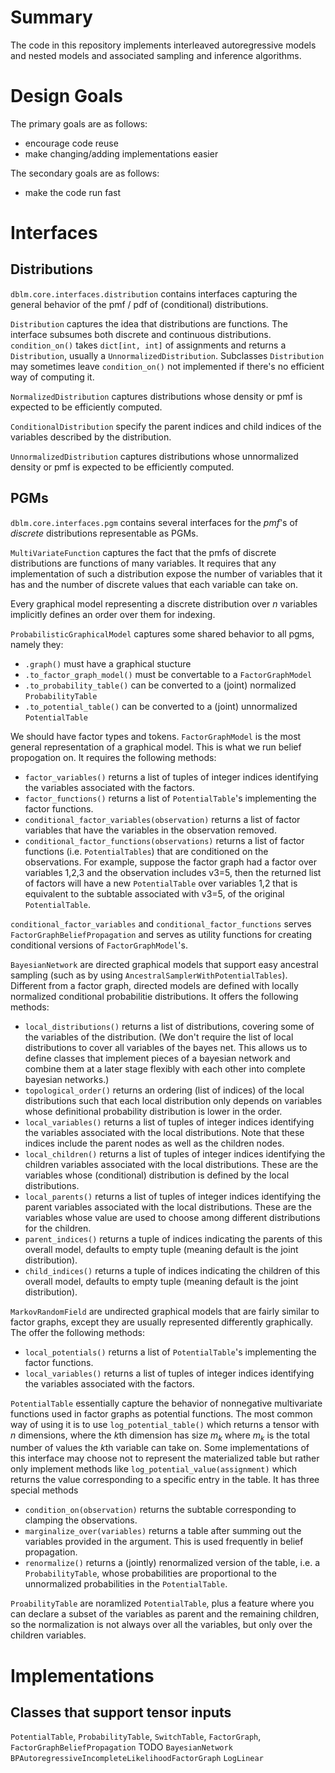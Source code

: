 # Summary
The code in this repository implements interleaved autoregressive models and nested models and associated sampling and inference algorithms.

# Design Goals
The primary goals are as follows:
* encourage code reuse
* make changing/adding implementations easier
  
The secondary goals are as follows:
* make the code run fast

# Interfaces
## Distributions
```dblm.core.interfaces.distribution``` contains interfaces capturing the general behavior of the pmf / pdf of (conditional) distributions.

```Distribution``` captures the idea that distributions are functions. The interface subsumes both discrete and continuous distributions. ```condition_on()``` takes ```dict[int, int]``` of assignments and returns a ```Distribution```, usually a ```UnnormalizedDistribution```. Subclasses ```Distribution``` may sometimes leave ```condition_on()``` not implemented if there's no efficient way of computing it.

```NormalizedDistribution``` captures distributions whose density or pmf is expected to be efficiently computed. 

```ConditionalDistribution``` specify the parent indices and child indices of the variables described by the distribution.

```UnnormalizedDistribution``` captures distributions whose unnormalized density or pmf is expected to be efficiently computed.


## PGMs

```dblm.core.interfaces.pgm``` contains several interfaces for the *pmf*'s of *discrete* distributions representable as PGMs. 

```MultiVariateFunction``` captures the fact that the pmfs of discrete distributions are functions of many variables. It requires that any implementation of such a distribution expose the number of variables that it has and the number of discrete values that each variable can take on. 

Every graphical model representing a discrete distribution over $n$ variables implicitly defines an order over them for indexing.

```ProbabilisticGraphicalModel``` captures some shared behavior to all pgms, namely they:
* ```.graph()``` must have a graphical stucture
* ```.to_factor_graph_model()``` must be convertable to a ```FactorGraphModel```
* ```.to_probability_table()``` can be converted to a (joint) normalized ```ProbabilityTable```
* ```.to_potential_table()``` can be converted to a (joint) unnormalized ```PotentialTable```

We should have factor types and tokens.
```FactorGraphModel``` is the most general representation of a graphical model. This is what we run belief propogation on. It requires the following methods:
* ```factor_variables()``` returns a list of tuples of integer indices identifying the variables associated with the factors.
* ```factor_functions()``` returns a list of ```PotentialTable```'s implementing the factor functions.
* ```conditional_factor_variables(observation)``` returns a list of factor variables that have the variables in the observation removed.
* ```conditional_factor_functions(observations)``` returns a list of factor functions (i.e. ```PotentialTables```) that are conditioned on the observations. For example, suppose the factor graph had a factor over variables 1,2,3 and the observation includes v3=5, then the returned list of factors will have a new ```PotentialTable``` over variables 1,2 that is equivalent to the subtable associated with v3=5, of the original ```PotentialTable```.

```conditional_factor_variables``` and ```conditional_factor_functions``` serves `FactorGraphBeliefPropagation` and serves as utility functions for creating conditional versions of `FactorGraphModel`'s.

```BayesianNetwork``` are directed graphical models that support easy ancestral sampling (such as by using ```AncestralSamplerWithPotentialTables```). Different from a factor graph, directed models are defined with locally normalized conditional probabilitie distributions. It offers the following methods:
* ```local_distributions()``` returns a list of distributions, covering some of the variables of the distribution. (We don't require the list of local distributions to cover all variables of the bayes net. This allows us to define classes that implement pieces of a bayesian network and combine them at a later stage flexibly with each other into complete bayesian networks.)
* ```topological_order()``` returns an ordering (list of indices) of the local distributions such that each local distribution only depends on variables whose definitional probability distribution is lower in the order.
* ```local_variables()``` returns a list of tuples of integer indices identifying the variables associated with the local distributions. Note that these indices include the parent nodes as well as the children nodes.
* ```local_children()``` returns a list of tuples of integer indices identifying the children variables associated with the local distributions. These are the variables whose (conditional) distribution is defined by the local distributions.
* ```local_parents()``` returns a list of tuples of integer indices identifying the parent variables associated with the local distributions. These are the variables whose value are used to choose among different distributions for the children.
* ```parent_indices()```
 returns a tuple of indices indicating the parents of this overall model, defaults to empty tuple (meaning default is the joint distribution).
* ```child_indices()```
 returns a tuple of indices indicating the children of this overall model, defaults to empty tuple (meaning default is the joint distribution).

```MarkovRandomField``` are undirected graphical models that are fairly similar to factor graphs, except they are usually represented differently graphically. The offer the following methods:
* ```local_potentials()``` returns a list of ```PotentialTable```'s implementing the factor functions.
* ```local_variables()``` returns a list of tuples of integer indices identifying the variables associated with the factors.

```PotentialTable``` essentially capture the behavior of nonnegative multivariate functions used in factor graphs as potential functions. The most common way of using it is to use ```log_potential_table()``` which returns a tensor with $n$ dimensions, where the $k$th dimension has size $m_k$ where $m_k$ is the total number of values the $k$th variable can take on. Some implementations of this interface may choose not to represent the materialized table but rather only implement methods like ```log_potential_value(assignment)``` which returns the value corresponding to a specific entry in the table. It has three special methods
* ```condition_on(observation)``` returns the subtable corresponding to clamping the observations.
* ```marginalize_over(variables)``` returns a table after summing out the variables provided in the argument. This is used frequently in belief propagation.
* ```renormalize()``` returns a (jointly) renormalized version of the table, i.e. a ```ProbabilityTable```, whose probabilities are proportional to the unnormalized probabilities in the ```PotentialTable```.

```ProabilityTable``` are noramlized ```PotentialTable```, plus a feature where you can declare a subset of the variables as parent and the remaining children, so the normalization is not always over all the variables, but only over the children variables.
# Implementations
## Classes that support tensor inputs
```PotentialTable```, ```ProbabilityTable```, ```SwitchTable```, ```FactorGraph```, ```FactorGraphBeliefPropagation```
TODO ```BayesianNetwork``` ```BPAutoregressiveIncompleteLikelihoodFactorGraph``` ```LogLinear```